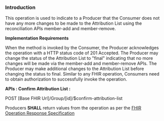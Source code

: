 


### Introduction

This operation is used to indicate to a Producer that the Consumer does not have any more changes to be made to the Attribution List using the reconciliation APIs member-add and member-remove.

**Implementation Requirements**

When the method is invoked by the Consumer, the Producer acknowledges the operation with a HTTP status code of 201 Accepted.
The Producer may change the status of the Attribution List to "final" indicating that no more changes will be made via the member-add and member-remove APIs. The Producer may make additional changes to the Attribution List before changing the status to final.
Similar to any FHIR operation, Consumers need to obtain authorization to successfully invoke the operation. 

**APIs : Confirm Attribution List :**

POST [Base FHIR Url]/Group/[id]/$confirm-attribution-list

Producers **SHALL** return values from the operation as per the [FHIR Operation Response Specification](https://hl7.org/fhir/operations.html#response)
